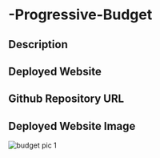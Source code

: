 # -Progressive-Budget



## Description

## Deployed Website

## Github Repository URL


## Deployed Website Image

![budget pic 1](https://user-images.githubusercontent.com/67669417/103878842-d3dbb680-508b-11eb-8139-2f0cccbf75b8.PNG)

